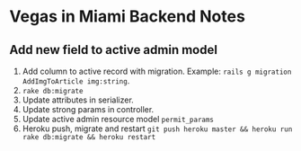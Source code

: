 # Vegas in Miami Backend Notes

## Add new field to active admin model
1. Add column to active record with migration. Example: `rails g migration AddImgToArticle img:string`.
2. `rake db:migrate`
3. Update attributes in serializer.
4. Update strong params in controller.
5. Update active admin resource model `permit_params`
6. Heroku push, migrate and restart `git push heroku master && heroku run rake db:migrate && heroku restart`